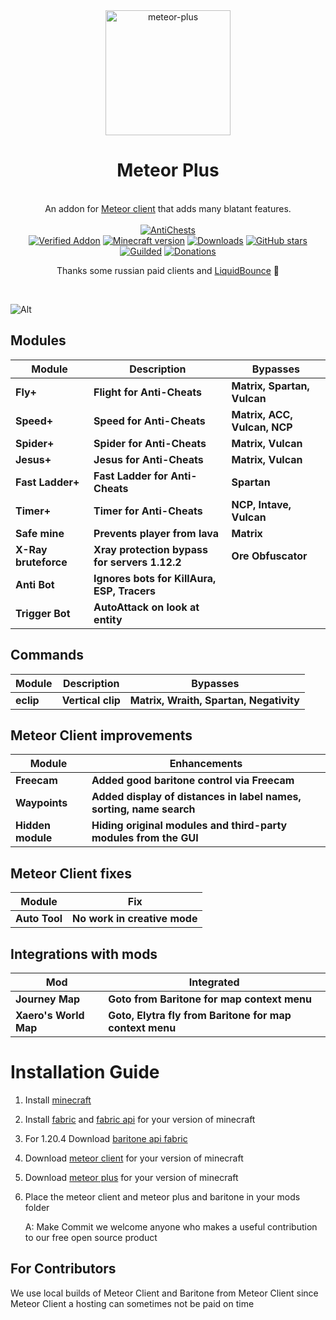 
<div align="center">
	<img src="https://github.com/Nekiplay/MeteorPlus/assets/35975332/5fa04a11-0de7-4423-8c9d-0b6fe9142df4" alt="meteor-plus" width="200px"/>
	<h1>Meteor Plus</h1>
	<br>
		An addon for <a href="https://github.com/MeteorDevelopment/meteor-client">Meteor client</a> that adds many blatant features.
	<br>
	<br>
	<a href="https://github.com/Nekiplay/MeteorPlus/blob/main/ac-tests.md"><img src="https://img.shields.io/badge/anticheats-aac%2C%20spartan%2C%20vulcan%2C%20matrix%2C%20wraith%2C%20ncp%2C%20verus%2C%20cerberus%2C%20taka%2C%20fiona%2C%20intave-brightgreen" alt="AntiChests" /></a>
	<br>
	<a href="https://anticope.pages.dev/addons/?addon=Nekiplay%2FMeteorPlus"><img src="https://img.shields.io/badge/verified%20addon-yes-brightgreen" alt="Verified Addon"></a>
	<a href="https://www.minecraft.net/"><img src="https://img.shields.io/badge/minecraft%20version-1.18.2 -- 1.20.4-brightgreen" alt="Minecraft version"/></a>
	<a href="https://github.com/Nekiplay/MeteorPlus/releases"><img src="https://img.shields.io/github/downloads/Nekiplay/MeteorPlus/total" alt="Downloads"/></a>
	<a href="https://github.com/Nekiplay/MeteorPlus/stargazers"><img src="https://badgen.net/github/stars/Nekiplay/MeteorPlus" alt="GitHub stars"/></a>
	<br>
	<a href="https://discord.gg/N3gqYc7GRS><img src="https://img.shields.io/badge/support/help/issues-discord-brightgreen" alt="Discord"/></a>
	<a href="https://www.guilded.gg/i/27dAlJKk"><img src="https://img.shields.io/badge/support/help/issues-guilded-brightgreen" alt="Guilded"/></a>
	<a href="https://github.com/Nekiplay/MeteorPlus/blob/main/donations.md"><img src="https://img.shields.io/badge/donations-btc, ethereum, nano-brightgreen" alt="Donations" /></a>
	<br>
	<p>Thanks some russian paid clients and <a href="https://github.com/CCBlueX/LiquidBounce">LiquidBounce</a> 🤫</p>
	<br>
</div>

  ![Alt](https://repobeats.axiom.co/api/embed/869469d8757653eb3fc621df1708036d196fc1db.svg "Repobeats analytics image")

## Modules
| Module               | Description                                   | Bypasses                     |
|----------------------|-----------------------------------------------|------------------------------|
| **Fly+**         	   | **Flight for Anti-Cheats**                    | **Matrix, Spartan, Vulcan**  |
| **Speed+**       	   | **Speed for Anti-Cheats**                     | **Matrix, ACC, Vulcan, NCP** |
| **Spider+**      	   | **Spider for Anti-Cheats**                    | **Matrix, Vulcan**           |
| **Jesus+**       	   | **Jesus for Anti-Cheats**                     | **Matrix, Vulcan**           |
| **Fast Ladder+** 	   | **Fast Ladder for Anti-Cheats**               | **Spartan**                  |
| **Timer+**       	   | **Timer for Anti-Cheats**                     | **NCP, Intave, Vulcan**      |
| **Safe mine**        | **Prevents player from lava**                 | **Matrix**                   |
| **X-Ray bruteforce** | **Xray protection bypass for servers 1.12.2** | **Ore Obfuscator**           |
| **Anti Bot**         | **Ignores bots for KillAura, ESP, Tracers**   |                              |
| **Trigger Bot**      | **AutoAttack on look at entity**              |                              |

## Commands
| Module    | Description       | Bypasses                    |
|-----------|-------------------|-----------------------------|
| **eclip** | **Vertical clip** | **Matrix, Wraith, Spartan, Negativity** |


## Meteor Client improvements
| Module            	 | Enhancements                                                        |
|------------------------|---------------------------------------------------------------------|
| **Freecam**       	 | **Added good baritone control via Freecam**                         |       
| **Waypoints**     	 | **Added display of distances in label names, sorting, name search** |
| **Hidden module** 	 | **Hiding original modules and third-party modules from the GUI**    |

## Meteor Client fixes
| Module            | Fix                                                        		  |
|-------------------|---------------------------------------------------------------------|
| **Auto Tool**     | **No work in creative mode**                         				  |


## Integrations with mods
| Mod             		| Integrated                                              |
|-----------------------|---------------------------------------------------------|
| **Journey Map** 		| **Goto from Baritone for map context menu**             |
| **Xaero's World Map** | **Goto, Elytra fly from Baritone for map context menu** |     

# Installation Guide
1. Install [minecraft](https://www.minecraft.net)
2. Install [fabric](https://fabricmc.net) and [fabric api](https://www.curseforge.com/minecraft/mc-mods/fabric-api) for your version of minecraft
3. For 1.20.4 Download [baritone api fabric](https://github.com/cabaletta/baritone/actions/workflows/gradle_build.yml?query=branch%3A1.20.4)
4. Download [meteor client](https://meteorclient.com) for your version of minecraft
5. Download [meteor plus](https://github.com/Nekiplay/MeteorPlus/releases) for your version of minecraft
6. Place the meteor client and meteor plus and baritone in your mods folder

    A: Make Commit we welcome anyone who makes a useful contribution to our free open source product

## For Contributors
We use local builds of Meteor Client and Baritone from Meteor Client since Meteor Client a hosting can sometimes not be paid on time 
